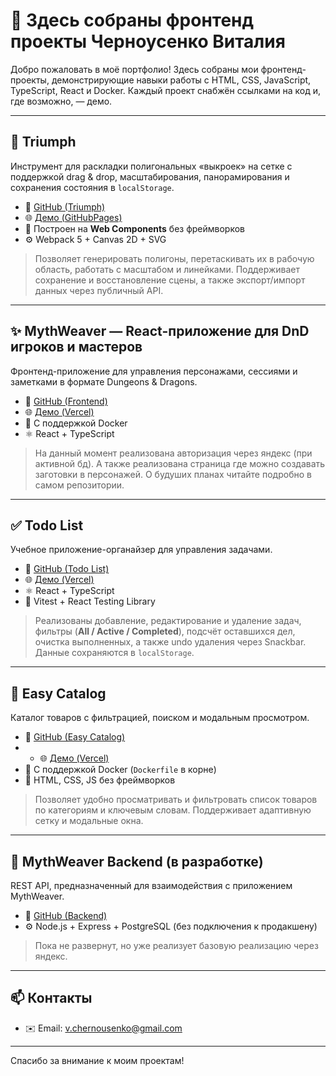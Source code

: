 # 🧩 Здесь собраны фронтенд проекты Черноусенко Виталия

Добро пожаловать в моё портфолио! Здесь собраны мои фронтенд-проекты, демонстрирующие навыки работы с HTML, CSS, JavaScript, TypeScript, React и Docker. Каждый проект снабжён ссылками на код и, где возможно, — демо.

---

## 🎯 Triumph

Инструмент для раскладки полигональных «выкроек» на сетке с поддержкой drag & drop, масштабирования, панорамирования и сохранения состояния в `localStorage`.

- 🔗 [GitHub (Triumph)](https://github.com/ColdCactus528/triumph)
- 🌐 [Демо (GitHubPages)](https://coldcactus528.github.io/Lekalo-Lab/)
- 🧩 Построен на **Web Components** без фреймворков  
- ⚙️ Webpack 5 + Canvas 2D + SVG  

> Позволяет генерировать полигоны, перетаскивать их в рабочую область, работать с масштабом и линейками. Поддерживает сохранение и восстановление сцены, а также экспорт/импорт данных через публичный API.

---

## ✨ MythWeaver — React-приложение для DnD игроков и мастеров

Фронтенд-приложение для управления персонажами, сессиями и заметками в формате Dungeons & Dragons.

- 🔗 [GitHub (Frontend)](https://github.com/ColdCactus528/mythWeaver)
- 🌐 [Демо (Vercel)](https://myth-weaver-murex.vercel.app/)
- 🐳 С поддержкой Docker
- ⚛️ React + TypeScript

> На данный момент реализована авторизация через яндекс (при активной бд). А также реализована страница где можно создавать заготовки в персонажей. О будуших планах читайте подробно в самом репозитории.

---

## ✅ Todo List

Учебное приложение-органайзер для управления задачами.

- 🔗 [GitHub (Todo List)](https://github.com/ColdCactus528/todo-list)
- 🌐 [Демо (Vercel)](https://todo-list-bice-six.vercel.app/)
- ⚛️ React + TypeScript
- 🧪 Vitest + React Testing Library

> Реализованы добавление, редактирование и удаление задач, фильтры (**All / Active / Completed**), подсчёт оставшихся дел, очистка выполненных, а также undo удаления через Snackbar. Данные сохраняются в `localStorage`.

---

## 🛒 Easy Catalog

Каталог товаров с фильтрацией, поиском и модальным просмотром.

- 🔗 [GitHub (Easy Catalog)](https://github.com/ColdCactus528/easy-catalog)
- - 🌐 [Демо (Vercel)](https://easy-catalog-peach.vercel.app/)
- 🐳 С поддержкой Docker (`Dockerfile` в корне)
- 📁 HTML, CSS, JS без фреймворков

> Позволяет удобно просматривать и фильтровать список товаров по категориям и ключевым словам. Поддерживает адаптивную сетку и модальные окна.

---

## 🧱 MythWeaver Backend (в разработке)

REST API, предназначенный для взаимодействия с приложением MythWeaver.

- 🔗 [GitHub (Backend)](https://github.com/ColdCactus528/mythWeaver-backend)
- ⚙️ Node.js + Express + PostgreSQL (без подключения к продакшену)

> Пока не развернут, но уже реализует базовую реализацию через яндекс.

---

## 📫 Контакты

- ✉️ Email: v.chernousenko@gmail.com

---

Спасибо за внимание к моим проектам!

